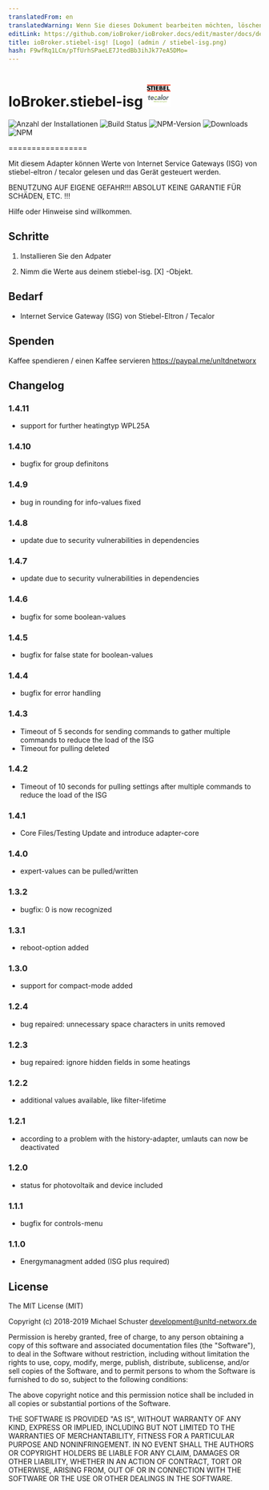 ```yaml
---
translatedFrom: en
translatedWarning: Wenn Sie dieses Dokument bearbeiten möchten, löschen Sie bitte das Feld "translationsFrom". Andernfalls wird dieses Dokument automatisch erneut übersetzt
editLink: https://github.com/ioBroker/ioBroker.docs/edit/master/docs/de/adapterref/iobroker.stiebel-isg/README.md
title: ioBroker.stiebel-isg! [Logo] (admin / stiebel-isg.png)
hash: F9wfRq1LCm/pTfUrhSPaeLE7JtedBb3ihJk77eA5DMo=
---
```

# IoBroker.stiebel-isg ![Logo](../../../en/adapterref/iobroker.stiebel-isg/admin/stiebel-isg.png)

![Anzahl der Installationen](http://iobroker.live/badges/stiebel-isg-stable.svg)
![Build Status](https://api.travis-ci.org/unltdnetworx/ioBroker.stiebel-isg.svg?branch=master)
![NPM-Version](https://img.shields.io/npm/v/iobroker.stiebel-isg.svg)
![Downloads](https://img.shields.io/npm/dm/iobroker.stiebel-isg.svg)
![NPM](https://nodei.co/npm/iobroker.stiebel-isg.png?downloads=true)

=================

Mit diesem Adapter können Werte von Internet Service Gateways (ISG) von stiebel-eltron / tecalor gelesen und das Gerät gesteuert werden.

BENUTZUNG AUF EIGENE GEFAHR!!! ABSOLUT KEINE GARANTIE FÜR SCHÄDEN, ETC. !!!

Hilfe oder Hinweise sind willkommen.

## Schritte
1. Installieren Sie den Adpater

2. Nimm die Werte aus deinem stiebel-isg. [X] -Objekt.

## Bedarf
* Internet Service Gateway (ISG) von Stiebel-Eltron / Tecalor

## Spenden
Kaffee spendieren / einen Kaffee servieren <https://paypal.me/unltdnetworx>

## Changelog

### 1.4.11

* support for further heatingtyp WPL25A

### 1.4.10

* bugfix for group definitons

### 1.4.9

* bug in rounding for info-values fixed

### 1.4.8

* update due to security vulnerabilities in dependencies

### 1.4.7

* update due to security vulnerabilities in dependencies

### 1.4.6

* bugfix for some boolean-values

### 1.4.5

* bugfix for false state for boolean-values

### 1.4.4

* bugfix for error handling

### 1.4.3

* Timeout of 5 seconds for sending commands to gather multiple commands to reduce the load of the ISG
* Timeout for pulling deleted

### 1.4.2

* Timeout of 10 seconds for pulling settings after multiple commands to reduce the load of the ISG

### 1.4.1

* Core Files/Testing Update and introduce adapter-core

### 1.4.0

* expert-values can be pulled/written

### 1.3.2

* bugfix: 0 is now recognized

### 1.3.1

* reboot-option added

### 1.3.0

* support for compact-mode added

### 1.2.4

* bug repaired: unnecessary space characters in units removed

### 1.2.3

* bug repaired: ignore hidden fields in some heatings

### 1.2.2

* additional values available, like filter-lifetime

### 1.2.1

* according to a problem with the history-adapter, umlauts can now be deactivated

### 1.2.0

* status for photovoltaik and device included

### 1.1.1

* bugfix for controls-menu

### 1.1.0

* Energymanagment added (ISG plus required)

## License

The MIT License (MIT)

Copyright (c) 2018-2019 Michael Schuster <development@unltd-networx.de>

Permission is hereby granted, free of charge, to any person obtaining a copy
of this software and associated documentation files (the "Software"), to deal
in the Software without restriction, including without limitation the rights
to use, copy, modify, merge, publish, distribute, sublicense, and/or sell
copies of the Software, and to permit persons to whom the Software is
furnished to do so, subject to the following conditions:

The above copyright notice and this permission notice shall be included in
all copies or substantial portions of the Software.

THE SOFTWARE IS PROVIDED "AS IS", WITHOUT WARRANTY OF ANY KIND, EXPRESS OR
IMPLIED, INCLUDING BUT NOT LIMITED TO THE WARRANTIES OF MERCHANTABILITY,
FITNESS FOR A PARTICULAR PURPOSE AND NONINFRINGEMENT. IN NO EVENT SHALL THE
AUTHORS OR COPYRIGHT HOLDERS BE LIABLE FOR ANY CLAIM, DAMAGES OR OTHER
LIABILITY, WHETHER IN AN ACTION OF CONTRACT, TORT OR OTHERWISE, ARISING FROM,
OUT OF OR IN CONNECTION WITH THE SOFTWARE OR THE USE OR OTHER DEALINGS IN
THE SOFTWARE.